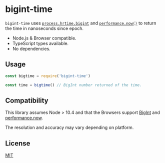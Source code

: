# bigint-time

`bigint-time` uses [`process.hrtime.bigint`][hrtime] and
[`performance.now()`][now] to return the time in nanoseconds since epoch.

- Node.js & Browser compatible.
- TypeScript types available.
- No dependencies.

[hrtime]: https://nodejs.org/api/process.html#process_process_hrtime_bigint
[now]: https://developer.mozilla.org/en-US/docs/Web/API/Performance/now

## Usage

```javascript
const bigtime = require('bigint-time')

const time = bigtime() // BigInt number returned of the time.
```

## Compatibility

This library assumes Node > 10.4 and that the Browsers support [BigInt][bigint]
and [performance.now][perfnow].

The resolution and accuracy may vary depending on
platform.

[bigint]: https://caniuse.com/bigint
[perfnow]: https://caniuse.com/high-resolution-time

## License

[MIT](./LICENSE)
